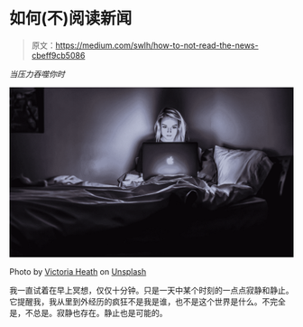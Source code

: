 # 如何(不)阅读新闻

> 原文：<https://medium.com/swlh/how-to-not-read-the-news-cbeff9cb5086>

*当压力吞噬你时*

![](img/c9884afb5f44e14ca32b04fdb3e5dcc3.png)

Photo by [Victoria Heath](https://unsplash.com/@vheath?utm_source=medium&utm_medium=referral) on [Unsplash](https://unsplash.com?utm_source=medium&utm_medium=referral)

我一直试着在早上冥想，仅仅十分钟。只是一天中某个时刻的一点点寂静和静止。它提醒我，我从里到外经历的疯狂不是我是谁，也不是这个世界是什么。不完全是，不总是。寂静也存在。静止也是可能的。